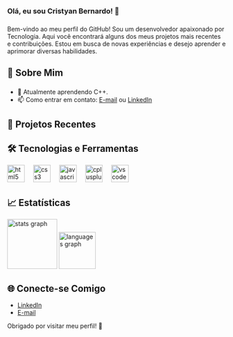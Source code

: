<h3 align="left">Olá, eu sou Cristyan Bernardo! 👋</h3>

###

Bem-vindo ao meu perfil do GitHub! Sou um desenvolvedor apaixonado por Tecnologia. Aqui você encontrará alguns dos meus projetos mais recentes e contribuições. Estou em busca de novas experiências e desejo aprender e aprimorar diversas habilidades.

## 🚀 Sobre Mim

###

- 🌱 Atualmente aprendendo C++.
- 📫 Como entrar em contato: [E-mail](cristyanbernardo@hotmail.com) ou [LinkedIn](https://www.linkedin.com/in/cristyan-bernardo-03a1b219b/)

## 🔭 Projetos Recentes


## 🛠️ Tecnologias e Ferramentas

<div align="left">
  <img src="https://cdn.jsdelivr.net/gh/devicons/devicon/icons/html5/html5-original.svg" height="40" alt="html5 logo"  />
  <img width="12" />
  <img src="https://cdn.jsdelivr.net/gh/devicons/devicon/icons/css3/css3-original.svg" height="40" alt="css3 logo"  />
  <img width="12" />
  <img src="https://cdn.jsdelivr.net/gh/devicons/devicon/icons/javascript/javascript-original.svg" height="40" alt="javascript logo"  />
  <img width="12" />
  <img src="https://cdn.jsdelivr.net/gh/devicons/devicon/icons/cplusplus/cplusplus-original.svg" height="40" alt="cplusplus logo"  />
  <img width="12" />
  <img src="https://cdn.jsdelivr.net/gh/devicons/devicon/icons/vscode/vscode-original.svg" height="40" alt="vscode logo"  />
</div>

###

## 📈 Estatísticas

<div align="left">
  <img src="https://github-readme-stats.vercel.app/api?username=CristyanBernardo&hide_title=false&hide_rank=false&show_icons=true&include_all_commits=true&count_private=true&disable_animations=false&theme=swift&locale=pt-br&hide_border=false&order=1" height="115" alt="stats graph"  />
  <img src="https://github-readme-stats.vercel.app/api/top-langs?username=CristyanBernardo&locale=pt-br&hide_title=false&layout=compact&card_width=320&langs_count=5&theme=swift&hide_border=false&order=2" height="85" alt="languages graph"  />
</div>

###

## 🌐 Conecte-se Comigo

- [LinkedIn](https://www.linkedin.com/in/cristyan-bernardo-03a1b219b/)
- [E-mail](cristyanbernardo@hotmail.com)

Obrigado por visitar meu perfil! 🚀
